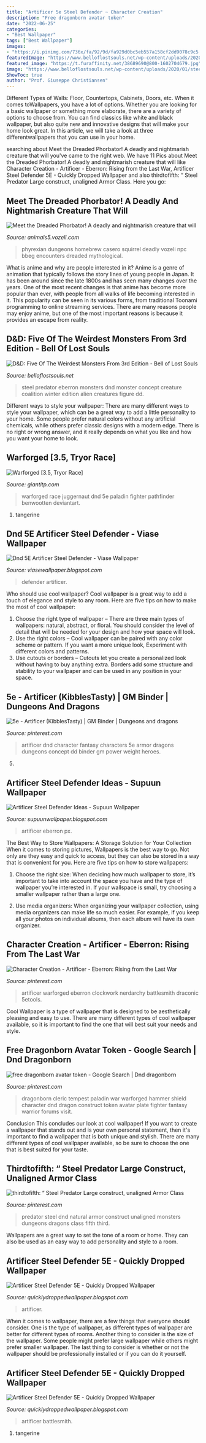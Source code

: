 ```yaml
---
title: "Artificer 5e Steel Defender ~ Character Creation"
description: "Free dragonborn avatar token"
date: "2022-06-25"
categories:
- "Best Wallpaper"
tags: ["Best Wallpaper"]
images:
- "https://i.pinimg.com/736x/fa/92/9d/fa929d0bc5eb557a158cf2dd9078c9c5.jpg"
featuredImage: "https://www.belloflostsouls.net/wp-content/uploads/2020/01/steel-predator-dnd.jpg"
featured_image: "https://t.furaffinity.net/38689690@800-1602704679.jpg"
image: "https://www.belloflostsouls.net/wp-content/uploads/2020/01/steel-predator-dnd.jpg"
ShowToc: true
author: "Prof. Giuseppe Christiansen"
---
```



Different Types of Walls: Floor, Countertops, Cabinets, Doors, etc.
When it comes toWallpapers, you have a lot of options. Whether you are looking for a basic wallpaper or something more elaborate, there are a variety of options to choose from. You can find classics like white and black wallpaper, but also quite new and innovative designs that will make your home look great. In this article, we will take a look at three differentwallpapers that you can use in your home.

	

		
searching about Meet the Dreaded Phorbator! A deadly and nightmarish creature that will you've came to the right web. We have 11 Pics about Meet the Dreaded Phorbator! A deadly and nightmarish creature that will like Character Creation - Artificer - Eberron: Rising from the Last War, Artificer Steel Defender 5E - Quickly Dropped Wallpaper and also thirdtofifth: “ Steel Predator Large construct, unaligned Armor Class. Here you go:
		
    
## Meet The Dreaded Phorbator! A Deadly And Nightmarish Creature That Will

<img loading=lazy src="https://i.pinimg.com/originals/85/ad/ff/85adff44cda193aba46093f0e87f3dee.png" onerror="this.onerror=null;this.src='https://tse3.mm.bing.net/th?id=OIP.ZEReCDzTbzCJZp4jAVIBNAHaJl&amp;pid=15.1';" alt="Meet the Dreaded Phorbator! A deadly and nightmarish creature that will">

_Source: animals5.vozeli.com_

>phyrexian dungeons homebrew casero squirrel deadly vozeli npc bbeg encounters dreaded mythological. 

	

What is anime and why are people interested in it?
Anime is a genre of animation that typically follows the story lines of young people in Japan. It has been around since the late 1800s and has seen many changes over the years. One of the most recent changes is that anime has become more popular than ever, with people from all walks of life becoming interested in it. This popularity can be seen in its various forms, from traditional Toonami programming to online streaming services. There are many reasons people may enjoy anime, but one of the most important reasons is because it provides an escape from reality.

    
## D&amp;D: Five Of The Weirdest Monsters From 3rd Edition - Bell Of Lost Souls

<img loading=lazy src="https://www.belloflostsouls.net/wp-content/uploads/2020/01/steel-predator-dnd.jpg" onerror="this.onerror=null;this.src='https://tse2.mm.bing.net/th?id=OIP.x-2NFbgIm10Ex2_fOp_MUAAAAA&amp;pid=15.1';" alt="D&amp;D: Five Of The Weirdest Monsters From 3rd Edition - Bell of Lost Souls">

_Source: belloflostsouls.net_

>steel predator eberron monsters dnd monster concept creature coalition winter edition alien creatures figure dd. 

	

Different ways to style your wallpaper:
There are many different ways to style your wallpaper, which can be a great way to add a little personality to your home. Some people prefer natural colors without any artificial chemicals, while others prefer classic designs with a modern edge. There is no right or wrong answer, and it really depends on what you like and how you want your home to look.

    
## Warforged [3.5, Tryor Race]

<img loading=lazy src="http://fc06.deviantart.net/fs43/f/2009/139/e/9/Warforged_Juggernaut_by_BenWootten.jpg" onerror="this.onerror=null;this.src='https://tse1.mm.bing.net/th?id=OIP.8DWiFLktsn8GJ66FkFV-zgHaGm&amp;pid=15.1';" alt="Warforged [3.5, Tryor Race]">

_Source: giantitp.com_

>warforged race juggernaut dnd 5e paladin fighter pathfinder benwootten deviantart. 

	

1. tangerine 

    
## Dnd 5E Artificer Steel Defender - Viase Wallpaper

<img loading=lazy src="https://t.furaffinity.net/38689690@800-1602704679.jpg" onerror="this.onerror=null;this.src='https://tse1.mm.bing.net/th?id=OIP.uJMrgT1sB4fmW1Y8eMU-RgHaFF&amp;pid=15.1';" alt="Dnd 5E Artificer Steel Defender - Viase Wallpaper">

_Source: viasewallpaper.blogspot.com_

>defender artificer. 

	

Who should use cool wallpaper?
Cool wallpaper is a great way to add a touch of elegance and style to any room. Here are five tips on how to make the most of cool wallpaper: 
1) Choose the right type of wallpaper – There are three main types of wallpapers: natural, abstract, or floral. You should consider the level of detail that will be needed for your design and how your space will look. 
2) Use the right colors – Cool wallpaper can be paired with any color scheme or pattern. If you want a more unique look, Experiment with different colors and patterns. 
3) Use cutouts or borders – Cutouts let you create a personalized look without having to buy anything extra. Borders add some structure and stability to your wallpaper and can be used in any position in your space.

    
## 5e - Artificer (KibblesTasty) | GM Binder | Dungeons And Dragons

<img loading=lazy src="https://i.pinimg.com/736x/dd/74/8b/dd748bfd351e55c730fac506d461a60f.jpg" onerror="this.onerror=null;this.src='https://tse4.mm.bing.net/th?id=OIP.5LnIEdUu59IsRqxZftnuYwHaKd&amp;pid=15.1';" alt="5e - Artificer (KibblesTasty) | GM Binder | Dungeons and dragons">

_Source: pinterest.com_

>artificer dnd character fantasy characters 5e armor dragons dungeons concept dd binder gm power weight heroes. 

	

5.

    
## Artificer Steel Defender Ideas - Supuun Wallpaper

<img loading=lazy src="https://i.pinimg.com/originals/74/f3/f9/74f3f916b24ecc7c33b460223ad6e78c.png" onerror="this.onerror=null;this.src='https://tse2.mm.bing.net/th?id=OIP.2Ake4HYF6-FODxuugVNVSQHaGk&amp;pid=15.1';" alt="Artificer Steel Defender Ideas - Supuun Wallpaper">

_Source: supuunwallpaper.blogspot.com_

>artificer eberron px. 

	

The Best Way to Store Wallpapers: A Storage Solution for Your Collection
When it comes to storing pictures, Wallpapers is the best way to go. Not only are they easy and quick to access, but they can also be stored in a way that is convenient for you. Here are five tips on how to store wallpapers:
1) Choose the right size: When deciding how much wallpaper to store, it’s important to take into account the space you have and the type of wallpaper you’re interested in. If your wallspace is small, try choosing a smaller wallpaper rather than a large one.

2) Use media organizers: When organizing your wallpaper collection, using media organizers can make life so much easier. For example, if you keep all your photos on individual albums, then each album will have its own organizer.

    
## Character Creation - Artificer - Eberron: Rising From The Last War

<img loading=lazy src="https://i.pinimg.com/736x/fa/92/9d/fa929d0bc5eb557a158cf2dd9078c9c5.jpg" onerror="this.onerror=null;this.src='https://tse1.mm.bing.net/th?id=OIP.7ieRJ6J_LVTcYvA7EQlr-wHaJ_&amp;pid=15.1';" alt="Character Creation - Artificer - Eberron: Rising from the Last War">

_Source: pinterest.com_

>artificer warforged eberron clockwork nerdarchy battlesmith draconic 5etools. 

	

Cool Wallpaper is a type of wallpaper that is designed to be aesthetically pleasing and easy to use. There are many different types of cool wallpaper available, so it is important to find the one that will best suit your needs and style.

    
## Free Dragonborn Avatar Token - Google Search | Dnd Dragonborn

<img loading=lazy src="https://i.pinimg.com/originals/0a/44/85/0a44855e8353efc61f35efd35ef34569.jpg" onerror="this.onerror=null;this.src='https://tse4.mm.bing.net/th?id=OIP.ZEokF9TmT9gZDm3Cvd7KWgAAAA&amp;pid=15.1';" alt="free dragonborn avatar token - Google Search | Dnd dragonborn">

_Source: pinterest.com_

>dragonborn cleric tempest paladin war warforged hammer shield character dnd dragon construct token avatar plate fighter fantasy warrior forums visit. 

	

Conclusion
This concludes our look at cool wallpaper! If you want to create a wallpaper that stands out and is your own personal statement, then it's important to find a wallpaper that is both unique and stylish. There are many different types of cool wallpaper available, so be sure to choose the one that is best suited for your taste.

    
## Thirdtofifth: “ Steel Predator Large Construct, Unaligned Armor Class

<img loading=lazy src="https://i.pinimg.com/736x/b6/cf/ef/b6cfefa3e1bccd16d111ebb9d3af3da5.jpg" onerror="this.onerror=null;this.src='https://tse4.mm.bing.net/th?id=OIP.toW-XmPMw02n5RRfv1N3IAAAAA&amp;pid=15.1';" alt="thirdtofifth: “ Steel Predator Large construct, unaligned Armor Class">

_Source: pinterest.com_

>predator steel dnd natural armor construct unaligned monsters dungeons dragons class fifth third. 

	

Wallpapers are a great way to set the tone of a room or home. They can also be used as an easy way to add personality and style to a room.

    
## Artificer Steel Defender 5E - Quickly Dropped Wallpaper

<img loading=lazy src="https://i.etsystatic.com/19531872/r/il/963ae6/2488348874/il_570xN.2488348874_okkm.jpg" onerror="this.onerror=null;this.src='https://tse1.mm.bing.net/th?id=OIP.kWZ4wvHOx2_on8UgZ8m90QHaHa&amp;pid=15.1';" alt="Artificer Steel Defender 5E - Quickly Dropped Wallpaper">

_Source: quicklydroppedwallpaper.blogspot.com_

>artificer. 

	

When it comes to wallpaper, there are a few things that everyone should consider. One is the type of wallpaper, as different types of wallpaper are better for different types of rooms. Another thing to consider is the size of the wallpaper. Some people might prefer large wallpaper while others might prefer smaller wallpaper. The last thing to consider is whether or not the wallpaper should be professionally installed or if you can do it yourself.

    
## Artificer Steel Defender 5E - Quickly Dropped Wallpaper

<img loading=lazy src="https://i.pinimg.com/originals/31/4f/c8/314fc8f96f8aa28b52ec575dad94ea4c.jpg" onerror="this.onerror=null;this.src='https://tse2.mm.bing.net/th?id=OIP.JrgGUIHQc-qq942ecHBz6wHaG1&amp;pid=15.1';" alt="Artificer Steel Defender 5E - Quickly Dropped Wallpaper">

_Source: quicklydroppedwallpaper.blogspot.com_

>artificer battlesmith. 

	

1. tangerine 

